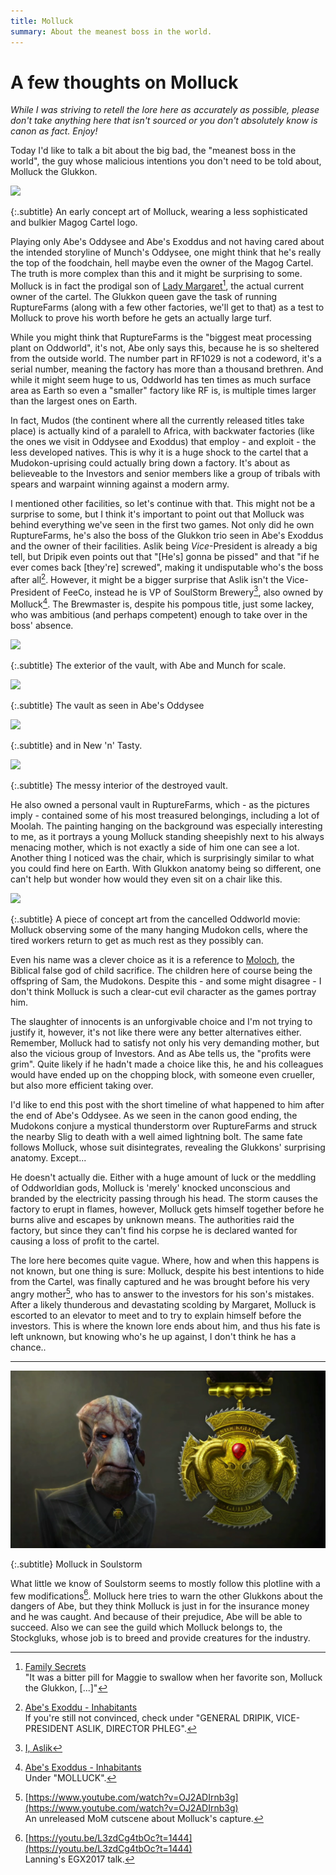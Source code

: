 ```yaml
---
title: Molluck
summary: About the meanest boss in the world.
---
```


# A few thoughts on Molluck

_While I was striving to retell the lore here as accurately as possible,
please don't take anything here that isn't sourced or you don't absolutely know
is canon as fact. Enjoy!_

Today I'd like to talk a bit about the big bad, the "meanest boss in the world",
the guy whose malicious intentions you don't need to be told about, Molluck the
Glukkon.

![](/imgs/molluck_concept.jpg)

{:.subtitle}
An early concept art of Molluck, wearing a less sophisticated and bulkier Magog Cartel logo.

Playing only Abe's Oddysee and Abe's Exoddus and not having cared about the
intended storyline of Munch's Oddysee, one might think that he's really the top
of the foodchain, hell maybe even the owner of the Magog Cartel. The truth is
more complex than this and it might be surprising to some. Molluck is in fact
the prodigal son of [Lady Margaret](trial.html)[^1], the actual current owner of the cartel.  The
Glukkon queen gave the task of running RuptureFarms (along with a few other factories,
we'll get to that) as a test to Molluck to prove his worth before he gets an
actually large turf.

While you might think that RuptureFarms is the "biggest meat processing
plant on Oddworld", it's not, Abe only says this, because he is so
sheltered from the outside world. The number part in RF1029 is not a
codeword, it's a serial number, meaning the factory has more than a
thousand brethren. And while it might seem huge to us, Oddworld has ten
times as much surface area as Earth so even a "smaller" factory like RF is,
is multiple times larger than the largest ones on Earth.

In fact, Mudos (the continent where all the currently released titles
take place) is actually kind of a paralell to Africa, with backwater
factories (like the ones we visit in Oddysee and Exoddus) that employ - and
exploit - the less developed natives. This is why it is a huge shock to the
cartel that a Mudokon-uprising could actually bring down a factory. It's
about as believeable to the Investors and senior members like a group of
tribals with spears and warpaint winning against a modern army.

I mentioned other facilities, so let's continue with that. This might
not be a surprise to some, but I think it's important to point out that
Molluck was behind everything we've seen in the first two games. Not only
did he own RuptureFarms, he's also the boss of the Glukkon trio seen in
Abe's Exoddus and the owner of their facilities. Aslik being
_Vice_-President is already a big tell, but Dripik even points out
that "[He's] gonna be pissed" and that "if he ever comes back [they're]
screwed", making it undisputable who's the boss after all[^2]. However, it
might be a bigger surprise that Aslik isn't the Vice-President of FeeCo,
instead he is VP of SoulStorm Brewery[^3], also owned by Molluck[^4]. The
Brewmaster is, despite his pompous title, just some lackey, who was
ambitious (and perhaps competent) enough to take over in the boss'
absence.

![](https://oddworldlibrary.net/archives/togg/_data/i/galleries/Munchs_Oddysee/Concept_Art/CAMO0195-me.jpg)

{:.subtitle}
The exterior of the vault, with Abe and Munch for scale.

![](https://i.imgur.com/Oyt8Oxp.png)

{:.subtitle}
The vault as seen in Abe's Oddysee

![](https://i.imgur.com/MZczwGk.png)

{:.subtitle}
and in New 'n' Tasty.

![](https://oddworldlibrary.net/archives/togg/_data/i/galleries/Munchs_Oddysee/Concept_Art/CAMO0196-me.jpg)

{:.subtitle}
The messy interior of the destroyed vault.

He also owned a personal vault in RuptureFarms, which - as the pictures
imply - contained some of his most treasured belongings, including a lot of
Moolah. The painting hanging on the background was especially interesting
to me, as it portrays a young Molluck standing sheepishly next to his
always menacing mother, which is not exactly a side of him one can see a
lot. Another thing I noticed was the chair, which is surprisingly similar
to what you could find here on Earth. With Glukkon anatomy being so
different, one can't help but wonder how would they even sit on a chair
like this.

![](https://oddworldlibrary.net/archives/togg/_data/i/galleries/Oddworld_Movie/Concept_Art/CAOM0002-me.jpg)

{:.subtitle}
A piece of concept art from the cancelled Oddworld
movie: Molluck observing some of the many hanging Mudokon cells, where the
tired workers return to get as much rest as they possibly can.

Even his name was a clever choice as it is a reference to [Moloch](https://en.wikipedia.org/wiki/Moloch), the Biblical
false god of child sacrifice. The children here of course being the
offspring of Sam, the Mudokons. Despite this - and some might disagree - I
don't think Molluck is such a clear-cut evil character as the games portray
him.

The slaughter of innocents is an unforgivable choice and I'm not trying
to justify it, however, it's not like there were any better alternatives
either.  Remember, Molluck had to satisfy not only his very demanding mother,
but also the vicious group of Investors. And as Abe tells us, the
"profits were grim".  Quite likely if he hadn't made a choice like this, he
and his colleagues would have ended up on the chopping block, with someone
even crueller, but also more efficient taking over.

I'd like to end this post with the short timeline of what happened to
him after the end of Abe's Oddysee. As we seen in the canon good ending,
the Mudokons conjure a mystical thunderstorm over RuptureFarms and struck
the nearby Slig to death with a well aimed lightning bolt. The same fate
follows Molluck, whose suit disintegrates, revealing the Glukkons'
surprising anatomy. Except...

He doesn't actually die. Either with a huge amount of luck or the
meddling of Oddworldian gods, Molluck is 'merely' knocked unconscious and
branded by the electricity passing through his head. The storm causes the
factory to erupt in flames, however, Molluck gets himself together before
he burns alive and escapes by unknown means. The authorities raid the
factory, but since they can't find his corpse he is declared wanted for
causing a loss of profit to the cartel.

The lore here becomes quite vague. Where, how and when this happens is
not known, but one thing is sure: Molluck, despite his best intentions to
hide from the Cartel, was finally captured and he was brought before his
very angry mother[^5], who has to answer to the investors for his son's
mistakes. After a likely thunderous and devastating scolding by Margaret,
Molluck is escorted to an elevator to meet and to try to explain himself
before the investors. This is where the known lore ends about him, and thus
his fate is left unknown, but knowing who's he up against, I don't think he
has a chance..

---

![](/imgs/molluck_crest.png)

{:.subtitle}
Molluck in Soulstorm

What little we know of Soulstorm seems to mostly follow this plotline
with a few modifications[^6]. Molluck here tries to warn the other Glukkons
about the dangers of Abe, but they think Molluck is just in for the
insurance money and he was caught. And because of their prejudice, Abe will
be able to succeed. Also we can see the guild which Molluck belongs to, the
Stockgluks, whose job is to breed and provide creatures for the
industry.

[^1]: [Family Secrets](https://oddworldlibrary.net/wiki/1999/12/22_-_Family_Secrets) <br> "It was a bitter pill for Maggie to swallow when her favorite son, Molluck the Glukkon, [...]"

[^2]: [Abe's Exoddu - Inhabitants](https://oddworldlibrary.net/wiki/Abe%27s_Exoddus_-_Inhabitants) <br> If you're still not convinced, check under "GENERAL DRIPIK, VICE-PRESIDENT ASLIK, DIRECTOR PHLEG".

[^3]: [I, Aslik](https://oddworldlibrary.net/wiki/SoulStorm_Brew_-_I,_Aslik)

[^4]: [Abe's Exoddus - Inhabitants](https://oddworldlibrary.net/wiki/Abe%27s_Exoddus_-_Inhabitants) <br> Under "MOLLUCK". 

[^5]: [https://www.youtube.com/watch?v=OJ2ADIrnb3g](https://www.youtube.com/watch?v=OJ2ADIrnb3g) <br> An unreleased MoM cutscene about Molluck's capture.

[^6]: [https://youtu.be/L3zdCg4tbOc?t=1444](https://youtu.be/L3zdCg4tbOc?t=1444) <br> Lanning's EGX2017 talk.
